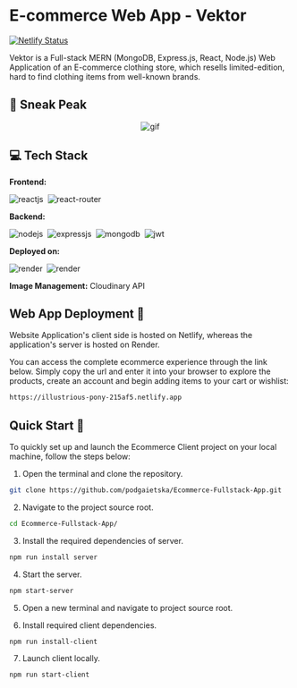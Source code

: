 # E-commerce Web App - Vektor
[![Netlify Status](https://api.netlify.com/api/v1/badges/4e528e75-603b-451d-b019-f26212253aa8/deploy-status)](https://illustrious-pony-215af5.netlify.app/)

Vektor is a Full-stack MERN (MongoDB, Express.js, React, Node.js) Web Application of an E-commerce clothing store, which resells limited-edition, hard to find clothing items from well-known brands.  


## 🙈  Sneak Peak
<div align="center">
  <img src="https://res.cloudinary.com/dvidz0oub/image/upload/v1696054819/ezgif.com-video-to-gif_blif69.gif" alt="gif">
</div>

## 💻  Tech Stack
**Frontend:**

![reactjs](https://img.shields.io/badge/React-20232A?style=for-the-badge&logo=react&logoColor=61DAFB)&nbsp;
![react-router](https://img.shields.io/badge/React_Router-CA4245?style=for-the-badge&logo=react-router&logoColor=white)&nbsp;


**Backend:**

![nodejs](https://img.shields.io/badge/Node.js-43853D?style=for-the-badge&logo=node.js&logoColor=white)&nbsp;
![expressjs](https://img.shields.io/badge/Express.js-000000?style=for-the-badge&logo=express&logoColor=white)&nbsp;
![mongodb](https://img.shields.io/badge/MongoDB-4EA94B?style=for-the-badge&logo=mongodb&logoColor=white)&nbsp;
![jwt](	https://img.shields.io/badge/JWT-000000?style=for-the-badge&logo=JSON%20web%20tokens&logoColor=white)&nbsp;

**Deployed on:**

![render](https://img.shields.io/badge/Render-46E3B7?style=for-the-badge&logo=render&logoColor=white)&nbsp;
![render](https://img.shields.io/badge/Netlify-00C7B7?style=for-the-badge&logo=netlify&logoColor=white)&nbsp;

**Image Management:**
Cloudinary API

## Web App Deployment 🚀
Website Application's client side is hosted on Netlify, whereas the application's server is hosted on Render. 

You can access the complete ecommerce experience through the link below. Simply copy the url and enter it into your browser to explore the products, create an account and begin adding items to your cart or wishlist:

```bash
https://illustrious-pony-215af5.netlify.app
```

## Quick Start 🏃

To quickly set up and launch the Ecommerce Client project on your local machine, follow the steps below:

1. Open the terminal and clone the repository.

```bash
git clone https://github.com/podgaietska/Ecommerce-Fullstack-App.git
```

2. Navigate to the project source root.

```bash
cd Ecommerce-Fullstack-App/
```

3. Install the required dependencies of server.

```bash
npm run install server
```

4. Start the server.

```bash
npm start-server
```

5. Open a new terminal and navigate to project source root.

6. Install required client dependencies.

```bash
npm run install-client
```

7. Launch client locally.

```bash
npm run start-client
```
